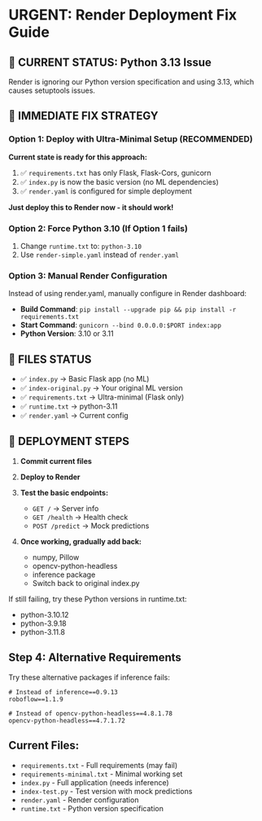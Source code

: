 # URGENT: Render Deployment Fix Guide

## 🚨 CURRENT STATUS: Python 3.13 Issue

Render is ignoring our Python version specification and using 3.13, which causes setuptools issues.

## 🔧 IMMEDIATE FIX STRATEGY

### Option 1: Deploy with Ultra-Minimal Setup (RECOMMENDED)

**Current state is ready for this approach:**

1. ✅ `requirements.txt` has only Flask, Flask-Cors, gunicorn
2. ✅ `index.py` is now the basic version (no ML dependencies)
3. ✅ `render.yaml` is configured for simple deployment

**Just deploy this to Render now - it should work!**

### Option 2: Force Python 3.10 (If Option 1 fails)

1. Change `runtime.txt` to: `python-3.10`
2. Use `render-simple.yaml` instead of `render.yaml`

### Option 3: Manual Render Configuration

Instead of using render.yaml, manually configure in Render dashboard:

- **Build Command**: `pip install --upgrade pip && pip install -r requirements.txt`
- **Start Command**: `gunicorn --bind 0.0.0.0:$PORT index:app`
- **Python Version**: 3.10 or 3.11

## 📁 FILES STATUS

- ✅ `index.py` → Basic Flask app (no ML)
- ✅ `index-original.py` → Your original ML version
- ✅ `requirements.txt` → Ultra-minimal (Flask only)
- ✅ `runtime.txt` → python-3.11
- ✅ `render.yaml` → Current config

## 🚀 DEPLOYMENT STEPS

1. **Commit current files**
2. **Deploy to Render**
3. **Test the basic endpoints:**

   - `GET /` → Server info
   - `GET /health` → Health check
   - `POST /predict` → Mock predictions

4. **Once working, gradually add back:**
   - numpy, Pillow
   - opencv-python-headless
   - inference package
   - Switch back to original index.py

If still failing, try these Python versions in runtime.txt:

- python-3.10.12
- python-3.9.18
- python-3.11.8

## Step 4: Alternative Requirements

Try these alternative packages if inference fails:

```
# Instead of inference==0.9.13
roboflow==1.1.9

# Instead of opencv-python-headless==4.8.1.78
opencv-python-headless==4.7.1.72
```

## Current Files:

- `requirements.txt` - Full requirements (may fail)
- `requirements-minimal.txt` - Minimal working set
- `index.py` - Full application (needs inference)
- `index-test.py` - Test version with mock predictions
- `render.yaml` - Render configuration
- `runtime.txt` - Python version specification
